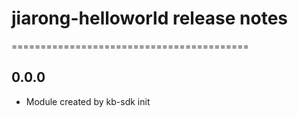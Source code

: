 # jiarong-helloworld release notes
=========================================

0.0.0
-----
* Module created by kb-sdk init
